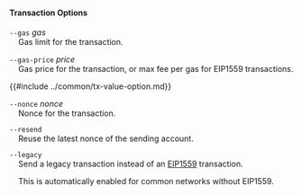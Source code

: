 #### Transaction Options

`--gas` *gas*  
&nbsp;&nbsp;&nbsp;&nbsp;Gas limit for the transaction.

`--gas-price` *price*  
&nbsp;&nbsp;&nbsp;&nbsp;Gas price for the transaction, or max fee per gas for EIP1559 transactions.

{{#include ../common/tx-value-option.md}}

`--nonce` *nonce*  
&nbsp;&nbsp;&nbsp;&nbsp;Nonce for the transaction.

`--resend`  
&nbsp;&nbsp;&nbsp;&nbsp;Reuse the latest nonce of the sending account.

`--legacy`  
&nbsp;&nbsp;&nbsp;&nbsp;Send a legacy transaction instead of an [EIP1559][eip1559] transaction.

&nbsp;&nbsp;&nbsp;&nbsp;This is automatically enabled for common networks without EIP1559.

[eip1559]: https://github.com/ethereum/EIPs/blob/master/EIPS/eip-1559.md
